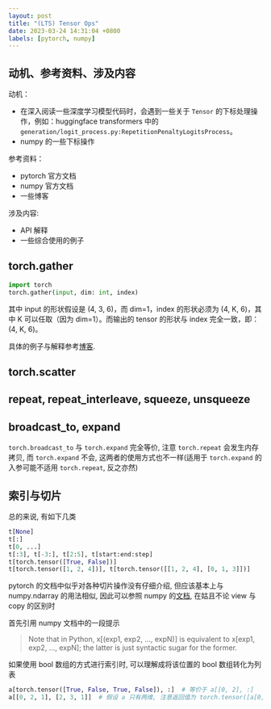 ```yaml
---
layout: post
title: "(LTS) Tensor Ops"
date: 2023-03-24 14:31:04 +0800
labels: [pytorch, numpy]
---
```


## 动机、参考资料、涉及内容

动机：

- 在深入阅读一些深度学习模型代码时，会遇到一些关于 `Tensor` 的下标处理操作，例如：huggingface transformers 中的 `generation/logit_process.py:RepetitionPenaltyLogitsProcess`。
- numpy 的一些下标操作

参考资料：

- pytorch 官方文档
- numpy 官方文档
- 一些博客

涉及内容:
- API 解释
- 一些综合使用的例子


## torch.gather

```python
import torch
torch.gather(input, dim: int, index)
```

其中 input 的形状假设是 (4, 3, 6)，而 dim=1，index 的形状必须为 (4, K, 6)，其中 K 可以任取（因为 dim=1）。而输出的 tensor 的形状与 index 完全一致，即：(4, K, 6)。

具体的例子与解释参考[博客](https://medium.com/@mbednarski/understanding-indexing-with-pytorch-gather-33717a84ebc4).

## torch.scatter

## repeat, repeat_interleave, squeeze, unsqueeze

## broadcast_to, expand

`torch.broadcast_to` 与 `torch.expand` 完全等价, 注意 `torch.repeat` 会发生内存拷贝, 而 `torch.expand` 不会, 这两者的使用方式也不一样(适用于 `torch.expand` 的入参可能不适用 `torch.repeat`, 反之亦然)

## 索引与切片

总的来说, 有如下几类

```python
t[None]
t[:]
t[0, ...]
t[:3], t[-3:], t[2:5], t[start:end:step]
t[torch.tensor([True, False])]
t[torch.tensor([1, 2, 4])], t[torch.tensor([[1, 2, 4], [0, 1, 3]])]
```

pytorch 的文档中似乎对各种切片操作没有仔细介绍, 但应该基本上与 numpy.ndarray 的用法相似, 因此可以参照 numpy 的[文档](https://numpy.org/doc/stable/user/basics.indexing.html), 在姑且不论 view 与 copy 的区别时

首先引用 numpy 文档中的一段提示

> Note that in Python, x[(exp1, exp2, ..., expN)] is equivalent to x[exp1, exp2, ..., expN]; the latter is just syntactic sugar for the former.

如果使用 bool 数组的方式进行索引时, 可以理解成将该位置的 bool 数组转化为列表

```python
a[torch.tensor([True, False, True, False]), :]  # 等价于 a[[0, 2], :]
a[[0, 2, 1], [2, 3, 1]]  # 假设 a 只有两维, 注意返回值为 torch.tensor([a[0, 2], a[2, 3], a[1, 1]])
```